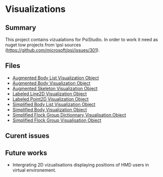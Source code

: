 # Visualizations

## Summary
This project contains vizualations for PsiStudio. In order to work it need as nuget tow projects from \psi sources (https://github.com/microsoft/psi/issues/301).  

## Files
* [Augmented Body List Visualization Object](src/VisualizationObjects/AugmentedBodyListVisualizationObject.cs)
* [Augmented Body Visualization Object](src/VisualizationObjects/AugmentedBodyVisualizationObject.cs)
* [Augmented Skeleton Visualization Object](src/VisualizationObjects/AugmentedSkeletonVisualizationObject.cs)
* [Labeled Line2D Visualization Object](src/VisualizationObjects/LabeledLine2DVisualizationObject.cs)
* [Labeled Point2D Visualization Object](src/VisualizationObjects/LabeledPoint2DVisualizationObject.cs)
* [Simplified Body List Visualization Object](src/VisualizationObjects/SimplifiedBodyListVisualizationObject.cs)
* [Simplified Body Visualization Object](src/VisualizationObjects/SimplifiedBodyVisualizationObject.cs)
* [Simplified Flock Group Dictionnary Visualisation Object](src/VisualizationObjects/SimplifiedFlockGroupDictionnaryVisualisationObject.cs)
* [Simplified Flock Group Visualisation Object](src/VisualizationObjects/SimplifiedFlockGroupVisualisationObject.cs)

## Curent issues

## Future works
* Intergrating 2D vizualisations displaying positions of HMD users in virtual environement.
